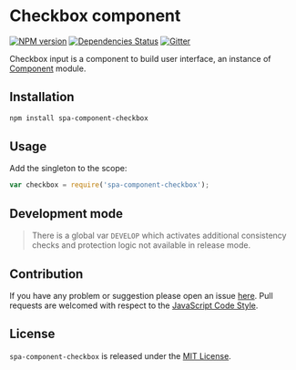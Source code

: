 Checkbox component
==================

[![NPM version](https://img.shields.io/npm/v/spa-component-checkbox.svg?style=flat-square)](https://www.npmjs.com/package/spa-component-checkbox)
[![Dependencies Status](https://img.shields.io/david/spasdk/component-checkbox.svg?style=flat-square)](https://david-dm.org/spasdk/component-checkbox)
[![Gitter](https://img.shields.io/badge/gitter-join%20chat-blue.svg?style=flat-square)](https://gitter.im/DarkPark/spasdk)


Checkbox input is a component to build user interface, an instance of [Component](https://github.com/spasdk/component) module.


## Installation ##

```bash
npm install spa-component-checkbox
```


## Usage ##

Add the singleton to the scope:

```js
var checkbox = require('spa-component-checkbox');
```


## Development mode ##

> There is a global var `DEVELOP` which activates additional consistency checks and protection logic not available in release mode.


## Contribution ##

If you have any problem or suggestion please open an issue [here](https://github.com/spasdk/component-checkbox/issues).
Pull requests are welcomed with respect to the [JavaScript Code Style](https://github.com/DarkPark/jscs).


## License ##

`spa-component-checkbox` is released under the [MIT License](license.md).
